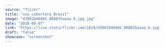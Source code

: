 ```yaml
---
source: "flickr"
title: "uso_cobertura_Brasil"
image: "43001040485_008835aaaa_b.jpg.jpg"
date: "2018-08-07"
link: "https://live.staticflickr.com/1819/43001040485_008835aaaa_b.jpg"
draft: "false"
showcase: "screenshot"
---
```

